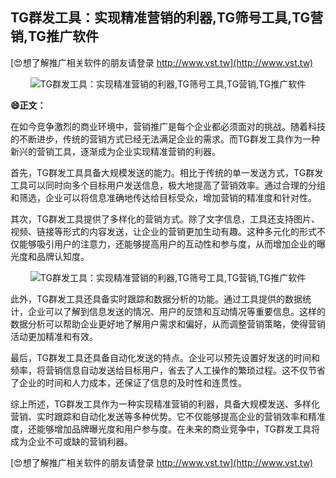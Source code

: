 ## **TG群发工具：实现精准营销的利器,TG筛号工具,TG营销,TG推广软件**

[😍想了解推广相关软件的朋友请登录 http://www.vst.tw](http://www.vst.tw)

 <center><img src="https://vst.tw/MP4/tuiguang/png/1.png" alt="TG群发工具：实现精准营销的利器,TG筛号工具,TG营销,TG推广软件"></center>

**😄正文：**

在如今竞争激烈的商业环境中，营销推广是每个企业都必须面对的挑战。随着科技的不断进步，传统的营销方式已经无法满足企业的需求。而TG群发工具作为一种新兴的营销工具，逐渐成为企业实现精准营销的利器。

首先，TG群发工具具备大规模发送的能力。相比于传统的单一发送方式，TG群发工具可以同时向多个目标用户发送信息，极大地提高了营销效率。通过合理的分组和筛选，企业可以将信息准确地传达给目标受众，增加营销的精准度和针对性。

其次，TG群发工具提供了多样化的营销方式。除了文字信息，工具还支持图片、视频、链接等形式的内容发送，让企业的营销更加生动有趣。这种多元化的形式不仅能够吸引用户的注意力，还能够提高用户的互动性和参与度，从而增加企业的曝光度和品牌认知度。

 <center><img src="https://vst.tw/MP4/tuiguang/png/6.png" alt="TG群发工具：实现精准营销的利器,TG筛号工具,TG营销,TG推广软件"></center>

此外，TG群发工具还具备实时跟踪和数据分析的功能。通过工具提供的数据统计，企业可以了解到信息发送的情况、用户的反馈和互动情况等重要信息。这样的数据分析可以帮助企业更好地了解用户需求和偏好，从而调整营销策略，使得营销活动更加精准和有效。

最后，TG群发工具还具备自动化发送的特点。企业可以预先设置好发送的时间和频率，将营销信息自动发送给目标用户，省去了人工操作的繁琐过程。这不仅节省了企业的时间和人力成本，还保证了信息的及时性和连贯性。

综上所述，TG群发工具作为一种实现精准营销的利器，具备大规模发送、多样化营销、实时跟踪和自动化发送等多种优势。它不仅能够提高企业的营销效率和精准度，还能够增加品牌曝光度和用户参与度。在未来的商业竞争中，TG群发工具将成为企业不可或缺的营销利器。

[😍想了解推广相关软件的朋友请登录 http://www.vst.tw](http://www.vst.tw)



